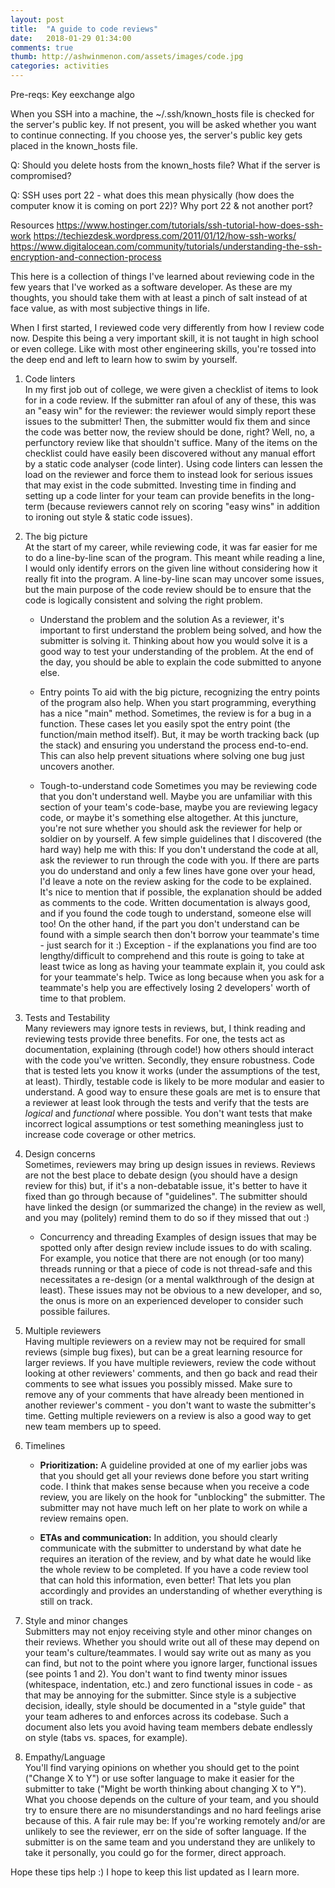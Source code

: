 ```yaml
---
layout: post
title:  "A guide to code reviews"
date:   2018-01-29 01:34:00
comments: true
thumb: http://ashwinmenon.com/assets/images/code.jpg
categories: activities
---
```



Pre-reqs: Key eexchange algo

When you SSH into a machine, the ~/.ssh/known_hosts file is checked for the server's public key. If not present, you will be asked whether you want to continue connecting. If you choose yes, the server's public key gets placed in the known_hosts file.

Q: Should you delete hosts from the known_hosts file? What if the server is compromised?

Q: SSH uses port 22 - what does this mean physically (how does the computer know it is coming on port 22)? Why port 22 & not another port?

Resources
https://www.hostinger.com/tutorials/ssh-tutorial-how-does-ssh-work
https://techiezdesk.wordpress.com/2011/01/12/how-ssh-works/
https://www.digitalocean.com/community/tutorials/understanding-the-ssh-encryption-and-connection-process


This here is a collection of things I've learned about reviewing code in the few years that I've worked as a software developer. As these are my thoughts, you should take them with at least a pinch of salt instead of at face value, as with most subjective things in life.

When I first started, I reviewed code very differently from how I review code now. Despite this being a very important skill, it is not taught in high school or even college. Like with most other engineering skills, you're tossed into the deep end and left to learn how to swim by yourself.

1. Code linters  
In my first job out of college, we were given a checklist of items to look for in a code review. If the submitter ran afoul of any of these, this was an "easy win" for the reviewer: the reviewer would simply report these issues to the submitter! Then, the submitter would fix them and since the code was better now, the review should be done, right? Well, no, a perfunctory review like that shouldn't suffice. Many of the items on the checklist could have easily been discovered without any manual effort by a static code analyser (code linter). Using code linters can lessen the load on the reviewer and force them to instead look for serious issues that may exist in the code submitted. Investing time in finding and setting up a code linter for your team can provide benefits in the long-term (because reviewers cannot rely on scoring "easy wins" in addition to ironing out style & static code issues).

2. The big picture  
At the start of my career, while reviewing code, it was far easier for me to do a line-by-line scan of the program. This meant while reading a line, I would only identify errors on the given line without considering how it really fit into the program. A line-by-line scan may uncover some issues, but the main purpose of the code review should be to ensure that the code is logically consistent and solving the right problem.

   * Understand the problem and the solution
As a reviewer, it's important to first understand the problem being solved, and how the submitter is solving it. Thinking about how you would solve it is a good way to test your understanding of the problem. At the end of the day, you should be able to explain the code submitted to anyone else. 

   * Entry points
To aid with the big picture, recognizing the entry points of the program also help. When you start programming, everything has a nice "main" method. Sometimes, the review is for a bug in a function. These cases let you easily spot the entry point (the function/main method itself). But, it may be worth tracking back (up the stack) and ensuring you understand the process end-to-end. This can also help prevent situations where solving one bug just uncovers another.

   * Tough-to-understand code
Sometimes you may be reviewing code that you don't understand well. Maybe you are unfamiliar with this section of your team's code-base, maybe you are reviewing legacy code, or maybe it's something else altogether. At this juncture, you're not sure whether you should ask the reviewer for help or soldier on by yourself. A few simple guidelines that I discovered (the hard way) help me with this: If you don't understand the code at all, ask the reviewer to run through the code with you. If there are parts you do understand and only a few lines have gone over your head, I'd leave a note on the review asking for the code to be explained. It's nice to mention that if possible, the explanation should be added as comments to the code. Written documentation is always good, and if you found the code tough to understand, someone else will too! On the other hand, if the part you don't understand can be found with a simple search then don't borrow your teammate's time - just search for it :) Exception - if the explanations you find are too lengthy/difficult to comprehend and this route is going to take at least twice as long as having your teammate explain it, you could ask for your teammate's help. Twice as long because when you ask for a teammate's help you are effectively losing 2 developers' worth of time to that problem.

3. Tests and Testability  
Many reviewers may ignore tests in reviews, but, I think reading and reviewing tests provide three benefits. For one, the tests act as documentation, explaining (through code!) how others should interact with the code you've written. Secondly, they ensure robustness. Code that is tested lets you know it works (under the assumptions of the test, at least). Thirdly, testable code is likely to be more modular and easier to understand. A good way to ensure these goals are met is to ensure that a reviewer at least look through the tests and verify that the tests are *logical* and *functional* where possible. You don't want tests that make incorrect logical assumptions or test something meaningless just to increase code coverage or other metrics.

4. Design concerns  
Sometimes, reviewers may bring up design issues in reviews. Reviews are not the best place to debate design (you should have a design review for this) but, if it's a non-debatable issue, it's better to have it fixed than go through because of "guidelines". The submitter should have linked the design (or summarized the change) in the review as well, and you may (politely) remind them to do so if they missed that out :)

   * Concurrency and threading
Examples of design issues that may be spotted only after design review include issues to do with scaling. For example, you notice that there are not enough (or too many) threads running or that a piece of code is not thread-safe and this necessitates a re-design (or a mental walkthrough of the design at least). These issues may not be obvious to a new developer, and so, the onus is more on an experienced developer to consider such possible failures.

5. Multiple reviewers  
Having multiple reviewers on a review may not be required for small reviews (simple bug fixes), but can be a great learning resource for larger reviews. If you have multiple reviewers, review the code without looking at other reviewers' comments, and then go back and read their comments to see what issues you possibly missed. Make sure to remove any of your comments that have already been mentioned in another reviewer's comment - you don't want to waste the submitter's time. Getting multiple reviewers on a review is also a good way to get new team members up to speed.

6. Timelines  
   * **Prioritization:** A guideline provided at one of my earlier jobs was that you should get all your reviews done before you start writing code. I think that makes sense because when you receive a code review, you are likely on the hook for "unblocking" the submitter. The submitter may not have much left on her plate to work on while a review remains open.

   * **ETAs and communication:** In addition, you should clearly communicate with the submitter to understand by what date he requires an iteration of the review, and by what date he would like the whole review to be completed. If you have a code review tool that can hold this information, even better! That lets you plan accordingly and provides an understanding of whether everything is still on track.

7. Style and minor changes  
Submitters may not enjoy receiving style and other minor changes on their reviews. Whether you should write out all of these may depend on your team's culture/teammates. I would say write out as many as you can find, but not to the point where you ignore larger, functional issues (see points 1 and 2). You don't want to find twenty minor issues (whitespace, indentation, etc.) and zero functional issues in code - as that may be annoying for the submitter. Since style is a subjective decision, ideally, style should be documented in a "style guide" that your team adheres to and enforces across its codebase. Such a document also lets you avoid having team members debate endlessly on style (tabs vs. spaces, for example).

8. Empathy/Language  
You'll find varying opinions on whether you should get to the point ("Change X to Y") or use softer language to make it easier for the submitter to take ("Might be worth thinking about changing X to Y"). What you choose depends on the culture of your team, and you should try to ensure there are no misunderstandings and no hard feelings arise because of this. A fair rule may be: If you're working remotely and/or are unlikely to see the reviewer, err on the side of softer language. If the submitter is on the same team and you understand they are unlikely to take it personally, you could go for the former, direct approach.

Hope these tips help :) I hope to keep this list updated as I learn more.
